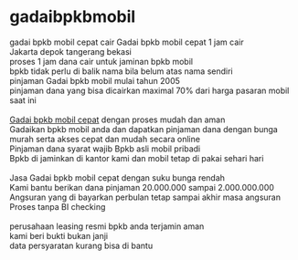 # gadaibpkbmobil
gadai bpkb mobil cepat cair
Gadai bpkb mobil cepat 1 jam cair<br />
Jakarta depok tangerang bekasi<br />
proses 1 jam dana cair untuk jaminan bpkb mobil<br />
bpkb tidak perlu di balik nama bila belum atas nama sendiri<br />
pinjaman Gadai bpkb mobil mulai tahun 2005<br />
pinjaman dana yang bisa dicairkan maximal 70% dari harga pasaran mobil saat ini<br />
<br />
<a href="http://pinjaman-uangfinance.blogspot.com/2018/12/gadai-bpkb-mobil-di-jakarta-timur.html" target="_blank">Gadai bpkb mobil cepat</a> dengan proses mudah dan aman<br />
Gadaikan bpkb mobil anda dan dapatkan pinjaman dana dengan bunga murah serta akses cepat dan mudah secara online<br />
Pinjaman dana syarat wajib Bpkb asli mobil pribadi<br />
Bpkb di jaminkan di kantor kami dan mobil tetap di pakai sehari hari<br />
<br />
Jasa Gadai bpkb mobil cepat dengan suku bunga rendah<br />
Kami bantu berikan dana pinjaman 20.000.000 sampai 2.000.000.000<br />
Angsuran yang di bayarkan perbulan tetap sampai akhir masa angsuran<br />
Proses tanpa BI checking<br />
<br />
perusahaan leasing resmi bpkb anda terjamin aman<br />
kami beri bukti bukan janji<br />
data persyaratan kurang bisa di bantu<br />
